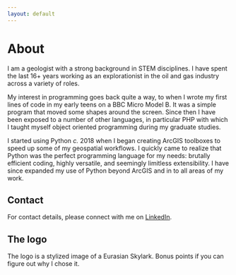 ```yaml
---
layout: default
---
```


# About

I am a geologist with a strong background in STEM disciplines. I have spent the last 16+ years working as an explorationist in the oil and gas industry across a variety of roles.

My interest in programming goes back quite a way, to when I wrote my first lines of code in my early teens on a BBC Micro Model B. It was a simple program that moved some shapes around the screen. Since then I have been exposed to a number of other languages, in particular PHP with which I taught myself object oriented programming during my graduate studies.

I started using Python _c._ 2018 when I began creating ArcGIS toolboxes to speed up some of my geospatial workflows. I quickly came to realize that Python was the perfect programming language for my needs: brutally efficient coding, highly versatile, and seemingly limitless extensibility. I have since expanded my use of Python beyond ArcGIS and in to all areas of my work.

## Contact

For contact details, please connect with me on [LinkedIn](https://www.linkedin.com/in/domenico-lodola).

## The logo

The logo is a stylized image of a Eurasian Skylark. Bonus points if you can figure out why I chose it.



